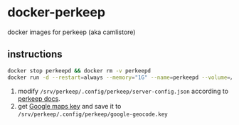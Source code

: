 # docker-perkeep
docker images for perkeep (aka camlistore)

## instructions

```bash
docker stop perkeepd && docker rm -v perkeepd
docker run -d --restart=always --memory="1G" --name=perkeepd --volume=/srv/perkeep:/srv/perkeep -p 3179:3179 docker.pkg.github.com/mkorenkov/docker-perkeep/perkeep:latest
```

1. modify `/srv/perkeep/.config/perkeep/server-config.json` according to [perkeep docs](https://perkeep.org/doc/server-config).
2. get [Google maps key](https://developers.google.com/maps/documentation/geocoding/get-api-key) and save it to `/srv/perkeep/.config/perkeep/google-geocode.key`
